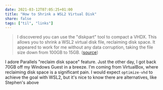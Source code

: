 ```yaml
---
date: 2021-03-12T07:05:25+01:00
title: "How to Shrink a WSL2 Virtual Disk"
share: false
tags: ["til", "links"]
---
```

> I discovered you can use the "diskpart" tool to compact a VHDX. This allows
> you to shrink a WSL2 virtual disk file, reclaiming disk space. It appeared to
> work for me without any data corruption, taking the file size down from 100GB
> to 15GB. ([source](https://stephenreescarter.net/how-to-shrink-a-wsl2-virtual-disk/))

I adore Parallels "reclaim disk space" feature. Just the other day, I got back
70GB off my Windows Guest in a breeze. I'm coming from VirtualBox, where
reclaiming disk space is a significant pain. I would expect `optimize-vhd` to
achieve the goal with WSL2, but it's nice to know there are alternatives, like
Stephen's above



 [rss]: https://nicolaiarocci.com/index.xml
 [tw]: http://twitter.com/nicolaiarocci
 [nl]: https://buttondown.email/nicolaiarocci

